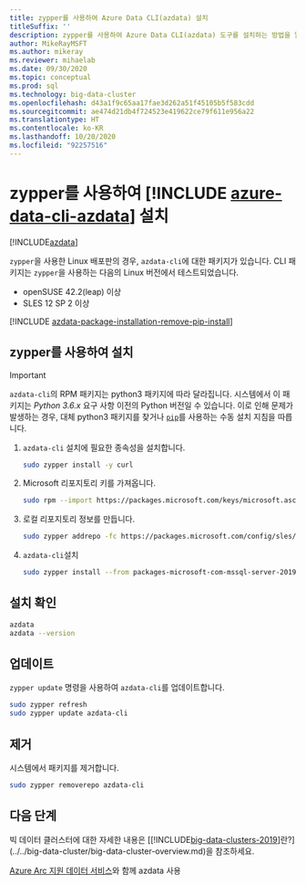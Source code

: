 ```yaml
---
title: zypper를 사용하여 Azure Data CLI(azdata) 설치
titleSuffix: ''
description: zypper를 사용하여 Azure Data CLI(azdata) 도구를 설치하는 방법을 알아봅니다.
author: MikeRayMSFT
ms.author: mikeray
ms.reviewer: mihaelab
ms.date: 09/30/2020
ms.topic: conceptual
ms.prod: sql
ms.technology: big-data-cluster
ms.openlocfilehash: d43a1f9c65aa17fae3d262a51f45105b5f583cdd
ms.sourcegitcommit: ae474d21db4f724523e419622ce79f611e956a22
ms.translationtype: HT
ms.contentlocale: ko-KR
ms.lasthandoff: 10/20/2020
ms.locfileid: "92257516"
---
```

# <a name="install-azure-data-cli-azdata-with-zypper"></a>zypper를 사용하여 [!INCLUDE [azure-data-cli-azdata](../../includes/azure-data-cli-azdata.md)] 설치

[!INCLUDE[azdata](../../includes/applies-to-version/azdata.md)]

`zypper`을 사용한 Linux 배포판의 경우, `azdata-cli`에 대한 패키지가 있습니다. CLI 패키지는 `zypper`을 사용하는 다음의 Linux 버전에서 테스트되었습니다.

- openSUSE 42.2(leap) 이상
- SLES 12 SP 2 이상

[!INCLUDE [azdata-package-installation-remove-pip-install](../../includes/azdata-package-installation-remove-pip-install.md)]

## <a name="install-with-zypper"></a>zypper를 사용하여 설치

>[!IMPORTANT]
>`azdata-cli`의 RPM 패키지는 python3 패키지에 따라 달라집니다. 시스템에서 이 패키지는 *Python 3.6.x* 요구 사항 이전의 Python 버전일 수 있습니다. 이로 인해 문제가 발생하는 경우, 대체 python3 패키지를 찾거나 [`pip`](../install/deploy-install-azdata-pip.md)를 사용하는 수동 설치 지침을 따릅니다.

1. `azdata-cli` 설치에 필요한 종속성을 설치합니다.

   ```bash
   sudo zypper install -y curl
   ```

1. Microsoft 리포지토리 키를 가져옵니다.

   ```bash
   sudo rpm --import https://packages.microsoft.com/keys/microsoft.asc
   ```

1. 로컬 리포지토리 정보를 만듭니다.

   ```bash
   sudo zypper addrepo -fc https://packages.microsoft.com/config/sles/12/prod.repo
   ```

1. `azdata-cli`설치

   ```bash
   sudo zypper install --from packages-microsoft-com-mssql-server-2019 -y azdata-cli
   ```

## <a name="verify-install"></a>설치 확인

```bash
azdata
azdata --version
```

## <a name="update"></a>업데이트

`zypper update` 명령을 사용하여 `azdata-cli`를 업데이트합니다.

```bash
sudo zypper refresh
sudo zypper update azdata-cli
```

## <a name="uninstall"></a>제거

시스템에서 패키지를 제거합니다.

```bash
sudo zypper removerepo azdata-cli
```

## <a name="next-steps"></a>다음 단계

빅 데이터 클러스터에 대한 자세한 내용은 [[!INCLUDE[big-data-clusters-2019](../../includes/ssbigdataclusters-ver15.md)]란?](../../big-data-cluster/big-data-cluster-overview.md)을 참조하세요.

[Azure Arc 지원 데이터 서비스](/azure/azure-arc/data/)와 함께 azdata 사용